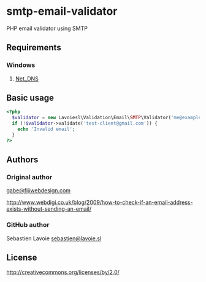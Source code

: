 # smtp-email-validator

PHP email validator using SMTP

## Requirements

### Windows

1. [Net_DNS](http://pear.php.net/package/Net_DNS)

## Basic usage

```php
<?php
  $validator = new Lavoiesl\Validation\Email\SMTP\Validator('me@example.com');
  if (!$validator->validate('test-client@gmail.com')) {
    echo 'Invalid email';
  }
?>
```

## Authors

### Original author
gabe@fijiwebdesign.com

http://www.webdigi.co.uk/blog/2009/how-to-check-if-an-email-address-exists-without-sending-an-email/

### GitHub author
Sebastien Lavoie <sebastien@lavoie.sl>

## License
http://creativecommons.org/licenses/by/2.0/
